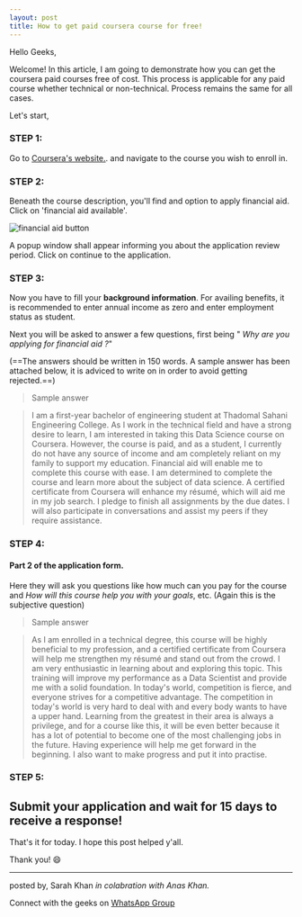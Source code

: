 ```yaml
---
layout: post
title: How to get paid coursera course for free!
---
```


Hello Geeks,


Welcome! In this article, I am going to demonstrate how you can get the coursera paid courses free of cost. This process is applicable for any paid course whether technical or non-technical. Process remains the same for all cases.

Let's start,

### STEP 1:
Go to [Coursera's website.](https://www.coursera.org). and navigate to the course you wish to enroll in.

### STEP 2:
 Beneath the course description, you'll find and option to apply financial aid. Click on 'financial aid available'.
 
![financial aid button](1.png)

A popup window shall appear informing you about the application review period. Click on continue to the application.

### STEP 3:
Now you have to fill your **background information**.
For availing benefits, it is recommended to enter annual income as zero and enter employment status as student.

Next you will be asked to answer a few questions, first being
" *Why are you applying for financial aid ?*"

(==The answers should be written in 150 words. A sample answer has been attached below, it is adviced to write on in order to avoid getting rejected.==)

> Sample answer

> I am a first-year bachelor of engineering student at Thadomal Sahani Engineering College. As I work in the technical field and have a strong desire to learn, I am interested in taking this Data Science course on Coursera. However, the course is paid, and as a student, I currently do not have any source of income and am completely reliant on my family to support my education. Financial aid will enable me to complete this course with ease. I am determined to complete the course and learn more about the subject of data science. A certified certificate from Coursera will enhance my résumé, which will aid me in my job search. I pledge to finish all assignments by the due dates. I will also participate in conversations and assist my peers if they require assistance.

### STEP 4:
#### Part 2 of the application form.
Here they will ask you questions like how much can you pay for the course and *How will this course help you with your goals*, etc.
(Again this is the subjective question)

> Sample answer

> As I am enrolled in a technical degree, this course will be highly beneficial to my profession, and a certified certificate from Coursera will help me strengthen my résumé and stand out from the crowd. I am very enthusiastic in learning about and exploring this topic. This training will improve my performance as a Data Scientist and provide me with a solid foundation. In today's world, competition is fierce, and everyone strives for a competitive advantage. The competition in today's world is very hard to deal with and every body wants to have a upper hand. Learning from the greatest in their area is always a privilege, and for a course like this, it will be even better because it has a lot of potential to become one of the most challenging jobs in the future. Having experience will help me get forward in the beginning. I also want to make progress and put it into practise. 

### STEP 5:
 Submit your application and wait for 15 days to receive a response!
---


 That's it for today. I hope this post helped y'all.
 
 Thank you! :smile:



---
posted by,
Sarah Khan _in colabration with Anas Khan._

 Connect with the geeks on
 [WhatsApp Group](https://chat.whatsapp.com/K3NrW5tPwrsHhfbdYstjLl)
